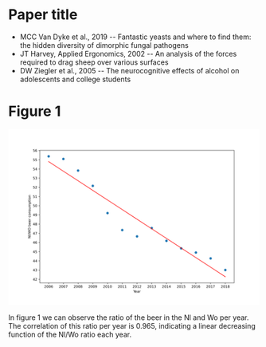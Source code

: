 # Paper title

- MCC Van Dyke et al., 2019 -- Fantastic yeasts and where to find them: the hidden diversity of dimorphic fungal pathogens
- JT Harvey, Applied Ergonomics, 2002 -- An analysis of the forces required to drag sheep over various surfaces
- DW Ziegler et al., 2005 -- The neurocognitive effects of alcohol on adolescents and college students
# Figure 1

![Figure 1](https://github.com/JuanSandalinas/Photo/blob/main/Beer.png?raw=true)

In figure 1 we can observe the ratio of the beer in the Nl and Wo per year. 
The correlation of this ratio per year is 0.965, indicating a linear decreasing function of the Nl/Wo ratio each year.
